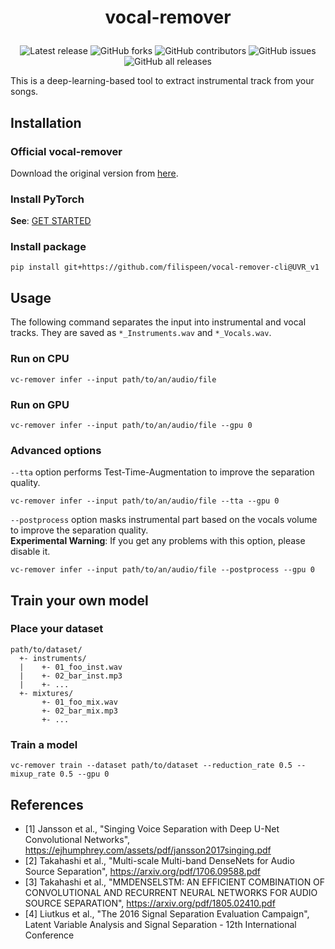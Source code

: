 <h1><p style="text-align: center;">vocal-remover</p></h1>

<p align="center"><img src="https://img.shields.io/github/commit-activity/t/filispeen/vocal-remover-cli?style=flat-square" alt="Latest release">
<img src="https://img.shields.io/github/forks/filispeen/vocal-remover-cli?style=flat-square" alt="GitHub forks">
<img src="https://img.shields.io/github/contributors/filispeen/vocal-remover-cli?style=flat-square" alt="GitHub contributors">
<img src="https://img.shields.io/github/issues/filispeen/vocal-remover-cli?style=flat-square" alt="GitHub issues">
<img src="https://img.shields.io/github/downloads/filispeen/vocal-remover-cli/total?style=flat-square" alt="GitHub all releases"></p>

This is a deep-learning-based tool to extract instrumental track from your songs.

## Installation

### Official vocal-remover
Download the original version from [here](https://github.com/tsurumeso/vocal-remover).

### Install PyTorch
**See**: [GET STARTED](https://pytorch.org/get-started/locally/)

### Install package
```
pip install git+https://github.com/filispeen/vocal-remover-cli@UVR_v1
```

## Usage
The following command separates the input into instrumental and vocal tracks. They are saved as `*_Instruments.wav` and `*_Vocals.wav`.

### Run on CPU
```
vc-remover infer --input path/to/an/audio/file
```

### Run on GPU
```
vc-remover infer --input path/to/an/audio/file --gpu 0
```

### Advanced options
`--tta` option performs Test-Time-Augmentation to improve the separation quality.
```
vc-remover infer --input path/to/an/audio/file --tta --gpu 0
```

`--postprocess` option masks instrumental part based on the vocals volume to improve the separation quality.  
**Experimental Warning**: If you get any problems with this option, please disable it.
```
vc-remover infer --input path/to/an/audio/file --postprocess --gpu 0
```

## Train your own model

### Place your dataset
```
path/to/dataset/
  +- instruments/
  |    +- 01_foo_inst.wav
  |    +- 02_bar_inst.mp3
  |    +- ...
  +- mixtures/
       +- 01_foo_mix.wav
       +- 02_bar_mix.mp3
       +- ...
```

### Train a model
```
vc-remover train --dataset path/to/dataset --reduction_rate 0.5 --mixup_rate 0.5 --gpu 0
```

## References
- [1] Jansson et al., "Singing Voice Separation with Deep U-Net Convolutional Networks", https://ejhumphrey.com/assets/pdf/jansson2017singing.pdf
- [2] Takahashi et al., "Multi-scale Multi-band DenseNets for Audio Source Separation", https://arxiv.org/pdf/1706.09588.pdf
- [3] Takahashi et al., "MMDENSELSTM: AN EFFICIENT COMBINATION OF CONVOLUTIONAL AND RECURRENT NEURAL NETWORKS FOR AUDIO SOURCE SEPARATION", https://arxiv.org/pdf/1805.02410.pdf
- [4] Liutkus et al., "The 2016 Signal Separation Evaluation Campaign", Latent Variable Analysis and Signal Separation - 12th International Conference
